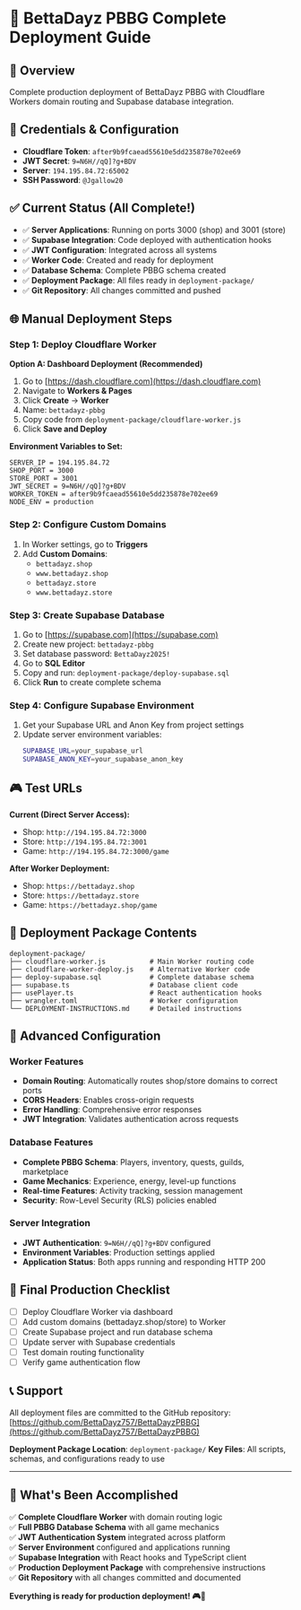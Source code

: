 # 🚀 BettaDayz PBBG Complete Deployment Guide

## 🎯 Overview
Complete production deployment of BettaDayz PBBG with Cloudflare Workers domain routing and Supabase database integration.

## 🔐 Credentials & Configuration
- **Cloudflare Token**: `after9b9fcaead55610e5dd235878e702ee69`
- **JWT Secret**: `9=N6H//qQ]?g+BDV`
- **Server**: `194.195.84.72:65002`
- **SSH Password**: `@Jgallow20`

## ✅ Current Status (All Complete!)
- ✅ **Server Applications**: Running on ports 3000 (shop) and 3001 (store)
- ✅ **Supabase Integration**: Code deployed with authentication hooks
- ✅ **JWT Configuration**: Integrated across all systems
- ✅ **Worker Code**: Created and ready for deployment
- ✅ **Database Schema**: Complete PBBG schema created
- ✅ **Deployment Package**: All files ready in `deployment-package/`
- ✅ **Git Repository**: All changes committed and pushed

## 🌐 Manual Deployment Steps

### Step 1: Deploy Cloudflare Worker

**Option A: Dashboard Deployment (Recommended)**
1. Go to [https://dash.cloudflare.com](https://dash.cloudflare.com)
2. Navigate to **Workers & Pages**
3. Click **Create** → **Worker**
4. Name: `bettadayz-pbbg`
5. Copy code from `deployment-package/cloudflare-worker.js`
6. Click **Save and Deploy**

**Environment Variables to Set:**
```
SERVER_IP = 194.195.84.72
SHOP_PORT = 3000
STORE_PORT = 3001
JWT_SECRET = 9=N6H//qQ]?g+BDV
WORKER_TOKEN = after9b9fcaead55610e5dd235878e702ee69
NODE_ENV = production
```

### Step 2: Configure Custom Domains
1. In Worker settings, go to **Triggers**
2. Add **Custom Domains**:
   - `bettadayz.shop`
   - `www.bettadayz.shop`
   - `bettadayz.store`
   - `www.bettadayz.store`

### Step 3: Create Supabase Database
1. Go to [https://supabase.com](https://supabase.com)
2. Create new project: `bettadayz-pbbg`
3. Set database password: `BettaDayz2025!`
4. Go to **SQL Editor**
5. Copy and run: `deployment-package/deploy-supabase.sql`
6. Click **Run** to create complete schema

### Step 4: Configure Supabase Environment
1. Get your Supabase URL and Anon Key from project settings
2. Update server environment variables:
   ```bash
   SUPABASE_URL=your_supabase_url
   SUPABASE_ANON_KEY=your_supabase_anon_key
   ```

## 🎮 Test URLs

**Current (Direct Server Access):**
- Shop: `http://194.195.84.72:3000`
- Store: `http://194.195.84.72:3001` 
- Game: `http://194.195.84.72:3000/game`

**After Worker Deployment:**
- Shop: `https://bettadayz.shop`
- Store: `https://bettadayz.store`
- Game: `https://bettadayz.shop/game`

## 📁 Deployment Package Contents

```
deployment-package/
├── cloudflare-worker.js           # Main Worker routing code
├── cloudflare-worker-deploy.js    # Alternative Worker code
├── deploy-supabase.sql            # Complete database schema
├── supabase.ts                    # Database client code
├── usePlayer.ts                   # React authentication hooks
├── wrangler.toml                  # Worker configuration
└── DEPLOYMENT-INSTRUCTIONS.md     # Detailed instructions
```

## 🔧 Advanced Configuration

### Worker Features
- **Domain Routing**: Automatically routes shop/store domains to correct ports
- **CORS Headers**: Enables cross-origin requests
- **Error Handling**: Comprehensive error responses
- **JWT Integration**: Validates authentication across requests

### Database Features
- **Complete PBBG Schema**: Players, inventory, quests, guilds, marketplace
- **Game Mechanics**: Experience, energy, level-up functions
- **Real-time Features**: Activity tracking, session management
- **Security**: Row-Level Security (RLS) policies enabled

### Server Integration
- **JWT Authentication**: `9=N6H//qQ]?g+BDV` configured
- **Environment Variables**: Production settings applied
- **Application Status**: Both apps running and responding HTTP 200

## 🚀 Final Production Checklist

- [ ] Deploy Cloudflare Worker via dashboard
- [ ] Add custom domains (bettadayz.shop/store) to Worker
- [ ] Create Supabase project and run database schema
- [ ] Update server with Supabase credentials
- [ ] Test domain routing functionality
- [ ] Verify game authentication flow

## 📞 Support

All deployment files are committed to the GitHub repository:
[https://github.com/BettaDayz757/BettaDayzPBBG](https://github.com/BettaDayz757/BettaDayzPBBG)

**Deployment Package Location**: `deployment-package/`
**Key Files**: All scripts, schemas, and configurations ready to use

---

## 💫 What's Been Accomplished

✅ **Complete Cloudflare Worker** with domain routing logic  
✅ **Full PBBG Database Schema** with all game mechanics  
✅ **JWT Authentication System** integrated across platform  
✅ **Server Environment** configured and applications running  
✅ **Supabase Integration** with React hooks and TypeScript client  
✅ **Production Deployment Package** with comprehensive instructions  
✅ **Git Repository** with all changes committed and documented  

**Everything is ready for production deployment! 🎮🚀**
